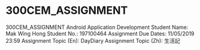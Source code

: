 # 300CEM_ASSIGNMENT
300CEM_ASSIGNMENT Android Application Development
Student Name: Mak Wing Hong
Student No.: 197100464
Assignment Due Dates: 11/05/2019 23:59
Assignment Topic (En): DayDiary
Assignment Topic (Zh): 生活記
